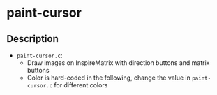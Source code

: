# paint-cursor

## Description

* `paint-cursor.c`:
  * Draw images on InspireMatrix with direction buttons and matrix buttons
  * Color is hard-coded in the following, change the value in ```paint-cursor.c``` for different colors
